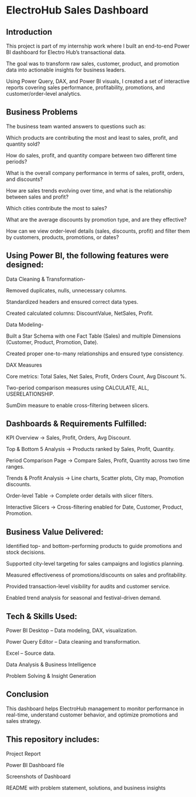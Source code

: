 # ElectroHub Sales Dashboard 

## Introduction

This project is part of my internship work where I built an end-to-end Power BI dashboard for Electro Hub’s transactional data.

The goal was to transform raw sales, customer, product, and promotion data into actionable insights for business leaders.

Using Power Query, DAX, and Power BI visuals, I created a set of interactive reports covering sales performance, profitability, promotions, and customer/order-level analytics.

## Business Problems

The business team wanted answers to questions such as:

Which products are contributing the most and least to sales, profit, and quantity sold?

How do sales, profit, and quantity compare between two different time periods?

What is the overall company performance in terms of sales, profit, orders, and discounts?

How are sales trends evolving over time, and what is the relationship between sales and profit?

Which cities contribute the most to sales?

What are the average discounts by promotion type, and are they effective?

How can we view order-level details (sales, discounts, profit) and filter them by customers, products, promotions, or dates?


## Using Power BI, the following features were designed:

Data Cleaning & Transformation-

Removed duplicates, nulls, unnecessary columns.

Standardized headers and ensured correct data types.

Created calculated columns: DiscountValue, NetSales, Profit.


Data Modeling-

Built a Star Schema with one Fact Table (Sales) and multiple Dimensions (Customer, Product, Promotion, Date).

Created proper one-to-many relationships and ensured type consistency.


DAX Measures

Core metrics: Total Sales, Net Sales, Profit, Orders Count, Avg Discount %.

Two-period comparison measures using CALCULATE, ALL, USERELATIONSHIP.

SumDim measure to enable cross-filtering between slicers.


## Dashboards & Requirements Fulfilled:

KPI Overview → Sales, Profit, Orders, Avg Discount.

Top & Bottom 5 Analysis → Products ranked by Sales, Profit, Quantity.

Period Comparison Page → Compare Sales, Profit, Quantity across two time ranges.

Trends & Profit Analysis → Line charts, Scatter plots, City map, Promotion discounts.

Order-level Table → Complete order details with slicer filters.

Interactive Slicers → Cross-filtering enabled for Date, Customer, Product, Promotion.


## Business Value Delivered:

Identified top- and bottom-performing products to guide promotions and stock decisions.

Supported city-level targeting for sales campaigns and logistics planning.

Measured effectiveness of promotions/discounts on sales and profitability.

Provided transaction-level visibility for audits and customer service.

Enabled trend analysis for seasonal and festival-driven demand.


## Tech & Skills Used:

Power BI Desktop – Data modeling, DAX, visualization.

Power Query Editor – Data cleaning and transformation.

Excel – Source data.

Data Analysis & Business Intelligence

Problem Solving & Insight Generation


## Conclusion

This dashboard helps ElectroHub management to monitor performance in real-time, understand customer behavior, and optimize promotions and sales strategy.


## This repository includes:

Project Report

Power BI Dashboard file

Screenshots of Dashboard

README with problem statement, solutions, and business insights
